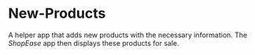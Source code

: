 # New-Products
A helper app that adds new products with the necessary information.
The *ShopEase* app then displays these products for sale.
